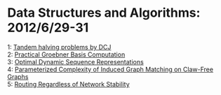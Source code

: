 # Data Structures and Algorithms: 2012/6/29-31  
1: [Tandem halving problems by DCJ](https://doi.org/10.48550/arXiv.1206.6899)  
2: [Practical Groebner Basis Computation](https://doi.org/10.48550/arXiv.1206.6940)  
3: [Optimal Dynamic Sequence Representations](https://doi.org/10.48550/arXiv.1206.6982)  
4: [Parameterized Complexity of Induced Graph Matching on Claw-Free Graphs](https://doi.org/10.48550/arXiv.1206.7105)  
5: [Routing Regardless of Network Stability](https://doi.org/10.48550/arXiv.1207.0043)  